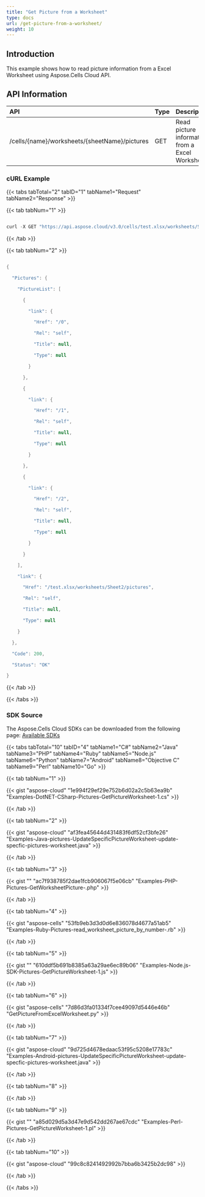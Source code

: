 ```yaml
---
title: "Get Picture from a Worksheet"
type: docs
url: /get-picture-from-a-worksheet/
weight: 10
---
```


## **Introduction**
This example shows how to read picture information from a Excel Worksheet using Aspose.Cells Cloud API.
## **API Information**

|**API**|**Type**|**Description**|**Resource Link**|
| :- | :- | :- | :- |
|/cells/{name}/worksheets/{sheetName}/pictures|GET|Read picture information from a Excel Worksheet|[GetWorksheetPictures](https://apireference.aspose.cloud/cells/#/Pictures/GetWorksheetPictures)|
### **cURL Example**
{{< tabs tabTotal="2" tabID="1" tabName1="Request" tabName2="Response" >}}

{{< tab tabNum="1" >}}

```java

curl -X GET "https://api.aspose.cloud/v3.0/cells/test.xlsx/worksheets/Sheet2/pictures" -H "accept: application/json"

```

{{< /tab >}}

{{< tab tabNum="2" >}}

```java

{

  "Pictures": {

    "PictureList": [

      {

        "link": {

          "Href": "/0",

          "Rel": "self",

          "Title": null,

          "Type": null

        }

      },

      {

        "link": {

          "Href": "/1",

          "Rel": "self",

          "Title": null,

          "Type": null

        }

      },

      {

        "link": {

          "Href": "/2",

          "Rel": "self",

          "Title": null,

          "Type": null

        }

      }

    ],

    "link": {

      "Href": "/test.xlsx/worksheets/Sheet2/pictures",

      "Rel": "self",

      "Title": null,

      "Type": null

    }

  },

  "Code": 200,

  "Status": "OK"

}

```

{{< /tab >}}

{{< /tabs >}}
### **SDK Source**
The Aspose.Cells Cloud SDKs can be downloaded from the following page: [Available SDKs](/cells/available-sdks/)

{{< tabs tabTotal="10" tabID="4" tabName1="C#" tabName2="Java" tabName3="PHP" tabName4="Ruby" tabName5="Node.js" tabName6="Python" tabName7="Android" tabName8="Objective C" tabName9="Perl" tabName10="Go" >}}

{{< tab tabNum="1" >}}

{{< gist "aspose-cloud" "1e994f29ef29e752b6d02a2c5b63ea9b" "Examples-DotNET-CSharp-Pictures-GetPictureWorksheet-1.cs" >}}

{{< /tab >}}

{{< tab tabNum="2" >}}

{{< gist "aspose-cloud" "af3fea45644d431483f6df52cf3bfe26" "Examples-Java-pictures-UpdateSpecificPictureWorksheet-update-specfic-pictures-worksheet.java" >}}

{{< /tab >}}

{{< tab tabNum="3" >}}

{{< gist "" "ac7f938785f2dae1fcb906067f5e06cb" "Examples-PHP-Pictures-GetWorksheetPicture-.php" >}}

{{< /tab >}}

{{< tab tabNum="4" >}}

{{< gist "aspose-cells" "53fb9eb3d3d0d6e836078d4677a51ab5" "Examples-Ruby-Pictures-read_worksheet_picture_by_number-.rb" >}}

{{< /tab >}}

{{< tab tabNum="5" >}}

{{< gist "" "610ddf5b691b8385a63a29ae6ec89b06" "Examples-Node.js-SDK-Pictures-GetPictureWorksheet-1.js" >}}

{{< /tab >}}

{{< tab tabNum="6" >}}

{{< gist "aspose-cells" "7d86d3fa01334f7cee49097d5446e46b" "GetPictureFromExcelWorksheet.py" >}}

{{< /tab >}}

{{< tab tabNum="7" >}}

{{< gist "aspose-cloud" "9d725d4678edaac53f95c5208e17783c" "Examples-Android-pictures-UpdateSpecificPictureWorksheet-update-specfic-pictures-worksheet.java" >}}

{{< /tab >}}

{{< tab tabNum="8" >}}

{{< /tab >}}

{{< tab tabNum="9" >}}

{{< gist "" "a85d029d5a3d47e9d542dd267ae67cdc" "Examples-Perl-Pictures-GetPictureWorksheet-1.pl" >}}

{{< /tab >}}

{{< tab tabNum="10" >}}

{{< gist "aspose-cloud" "99c8c8241492992b7bba6b3425b2dc98" >}}

{{< /tab >}}

{{< /tabs >}}
